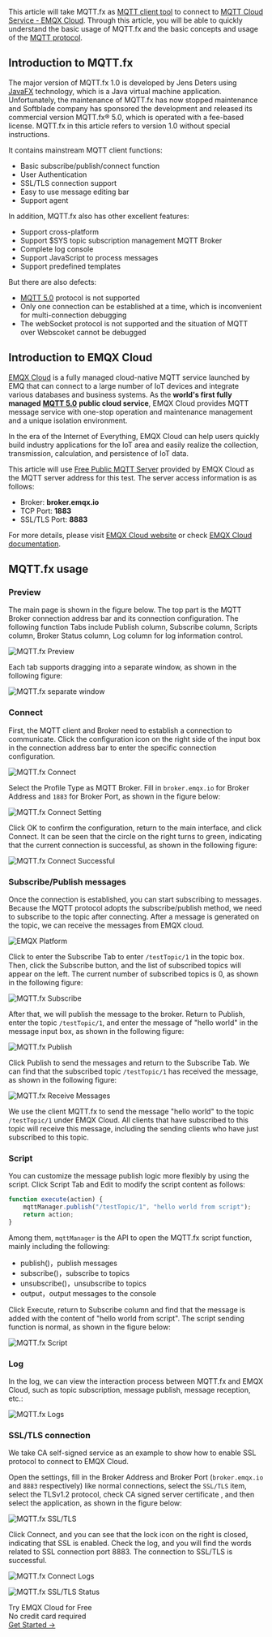 This article will take MQTT.fx as [MQTT client tool](https://www.emqx.com/en/blog/mqtt-client-tools) to connect to [MQTT Cloud Service - EMQX Cloud](https://www.emqx.com/en/cloud). Through this article, you will be able to quickly understand the basic usage of MQTT.fx and the basic concepts and usage of the [MQTT protocol](https://www.emqx.com/en/mqtt-guide).



## Introduction to MQTT.fx 

The major version of MQTT.fx 1.0 is developed by Jens Deters using [JavaFX](https://en.wikipedia.org/wiki/JavaFX) technology, which is a Java virtual machine application. Unfortunately, the maintenance of MQTT.fx has now stopped maintenance and Softblade company has sponsored the development and released its commercial version MQTT.fx® 5.0, which is operated with a fee-based license. MQTT.fx in this article refers to version 1.0 without special instructions.

It contains mainstream MQTT client functions:

- Basic subscribe/publish/connect function
- User Authentication
- SSL/TLS connection support
- Easy to use message editing bar
- Support agent

In addition, MQTT.fx also has other excellent features:

- Support cross-platform
- Support $SYS topic subscription management MQTT Broker
- Complete log console
- Support JavaScript to process messages
- Support predefined templates

But there are also defects:

- [MQTT 5.0](https://www.emqx.com/en/blog/introduction-to-mqtt-5) protocol is not supported
- Only one connection can be established at a time, which is inconvenient for multi-connection debugging
- The webSocket protocol is not supported and the situation of MQTT over Webscoket cannot be debugged



## Introduction to EMQX Cloud

[EMQX Cloud](https://www.emqx.com/en/cloud) is a fully managed cloud-native MQTT service launched by EMQ that can connect to a large number of IoT devices and integrate various databases and business systems. As the **world's first fully managed** [**MQTT 5.0**](https://www.emqx.com/en/blog/introduction-to-mqtt-5) **public cloud service**, EMQX Cloud provides MQTT message service with one-stop operation and maintenance management and a unique isolation environment.

In the era of the Internet of Everything, EMQX Cloud can help users quickly build industry applications for the IoT area and easily realize the collection, transmission, calculation, and persistence of IoT data.

This article will use [Free Public MQTT Server](https://www.emqx.com/en/mqtt/public-mqtt5-broker) provided by EMQX Cloud as the MQTT server address for this test. The server access information is as follows:

- Broker: **broker.emqx.io**
- TCP Port: **1883**
- SSL/TLS Port: **8883**

For more details, please visit [EMQX Cloud website](https://www.emqx.com/en/cloud) or check [EMQX Cloud documentation](https://docs.emqx.com/en/cloud/latest/).

 

## MQTT.fx usage

### Preview

The main page is shown in the figure below. The top part is the MQTT Broker connection address bar and its connection configuration. The following function Tabs include Publish column, Subscribe column, Scripts column, Broker Status column, Log column for log information control.

![MQTT.fx Preview](https://assets.emqx.com/images/571a6128a2fd2d71de4c6892997194dd.png)

Each tab supports dragging into a separate window, as shown in the following figure:

![MQTT.fx separate window](https://assets.emqx.com/images/63fafd1866bf97e55a2d87a41cda901e.png)

### Connect

First, the MQTT client and Broker need to establish a connection to communicate. Click the configuration icon on the right side of the input box in the connection address bar to enter the specific connection configuration.

![MQTT.fx Connect](https://assets.emqx.com/images/3203ab53b9ccd95a1fa777cf96a1822a.png)

Select the Profile Type as MQTT Broker. Fill in `broker.emqx.io` for Broker Address and `1883` for Broker Port, as shown in the figure below:

![MQTT.fx Connect Setting](https://assets.emqx.com/images/987021efd99c587008e00061c5abaabf.png)

Click OK to confirm the configuration, return to the main interface, and click Connect. It can be seen that the circle on the right turns to green, indicating that the current connection is successful, as shown in the following figure:

![MQTT.fx Connect Successful](https://assets.emqx.com/images/61c7866eebc762e0fdb7dca8ca669611.png)

### Subscribe/Publish messages

Once the connection is established, you can start subscribing to messages. Because the MQTT protocol adopts the subscribe/publish method, we need to subscribe to the topic after connecting. After a message is generated on the topic, we can receive the messages from EMQX cloud.

![EMQX Platform](https://assets.emqx.com/images/7c3fd862db7bfdc16ef51bbcda0d5b2c.png)

Click to enter the Subscribe Tab to enter `/testTopic/1` in the topic box. Then, click the Subscribe button, and the list of subscribed topics will appear on the left. The current number of subscribed topics is 0, as shown in the following figure:

![MQTT.fx Subscribe](https://assets.emqx.com/images/1e911b2c418c6f072dcb6969f8a95e4c.png)

After that, we will publish the message to the broker. Return to Publish, enter the topic `/testTopic/1`, and enter the message of "hello world" in the message input box, as shown in the following figure:

![MQTT.fx Publish](https://assets.emqx.com/images/fa9bd621a9dee67a07ad481924c2b93c.png)

Click Publish to send the messages and return to the Subscribe Tab. We can find that the subscribed topic `/testTopic/1` has received the message, as shown in the following figure:

![MQTT.fx Receive Messages](https://assets.emqx.com/images/43c8f23108d248f172a978e499b4d446.png)

We use the client MQTT.fx to send the message "hello world" to the topic `/testTopic/1` under EMQX Cloud. All clients that have subscribed to this topic will receive this message, including the sending clients who have just subscribed to this topic.

### Script

You can customize the message publish logic more flexibly by using the script. Click Script Tab and Edit to modify the script content as follows:

```jsx
function execute(action) {
    mqttManager.publish("/testTopic/1", "hello world from script");
    return action;
}
```

Among them, `mqttManager` is the API to open the MQTT.fx script function, mainly including the following:

- publish()，publish messages
- subscribe()，subscribe to topics
- unsubscribe()，unsubscribe to topics
- output，output messages to the console

Click Execute, return to Subscribe column and find that the message is added with the content of "hello world from script". The script sending function is normal, as shown in the figure below:

![MQTT.fx Script](https://assets.emqx.com/images/1504963bd1d751dd481cd995faaccc03.png)

### Log

In the log, we can view the interaction process between MQTT.fx and EMQX Cloud, such as topic subscription, message publish, message reception, etc.:

![MQTT.fx Logs](https://assets.emqx.com/images/cc3b9ee768d37b6cce66316135db261c.png)

### SSL/TLS connection

We take CA self-signed service as an example to show how to enable SSL protocol to connect to EMQX Cloud.

Open the settings, fill in the Broker Address and Broker Port (`broker.emqx.io` and `8883` respectively) like normal connections, select the `SSL/TLS` item, select the TLSv1.2 protocol, check CA signed server certificate , and then select the application, as shown in the figure below:

![MQTT.fx SSL/TLS](https://assets.emqx.com/images/f8f23d25ea6fba54837bea19e1076081.png)

Click Connect, and you can see that the lock icon on the right is closed, indicating that SSL is enabled. Check the log, and you will find the words related to SSL connection port 8883. The connection to SSL/TLS is successful.

![MQTT.fx Connect Logs](https://assets.emqx.com/images/5ea2e8316df5c33d907b6d784309a025.png)

![MQTT.fx SSL/TLS Status](https://assets.emqx.com/images/b3efb08a666b6c3dca2485b5fb5b403a.png)



<section class="promotion">
    <div>
        Try EMQX Cloud for Free
        <div class="is-size-14 is-text-normal has-text-weight-normal">No credit card required</div>
    </div>
    <a href="https://accounts.emqx.com/signup?continue=https://cloud-intl.emqx.com/console/deployments/0?oper=new" class="button is-gradient px-5">Get Started →</a >
</section>
